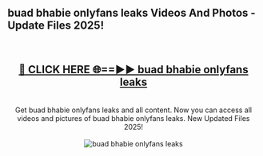 <h2>buad bhabie onlyfans leaks Videos And Photos - Update Files 2025!</h2>
<br>
<div align="center">
<h2><a href="https://top-ai-tools.click/QrbHav" rel="nofollow">🔴 CLICK HERE 🌐==►► buad bhabie onlyfans leaks</a></h2>
<br>
Get buad bhabie onlyfans leaks and all content. Now you can access all videos and pictures of buad bhabie onlyfans leaks. New Updated Files 2025!
<br>
<br>
<a href="https://top-ai-tools.click/QrbHav" rel="nofollow" data-target="animated-image.originalLink"><img src="https://i.ibb.co.com/WyWwxjT/player-gif2.gif" alt="buad bhabie onlyfans leaks" style="max-width: 100%; display: inline-block;" data-target="animated-image.originalImage"></a>
</div>
<br>